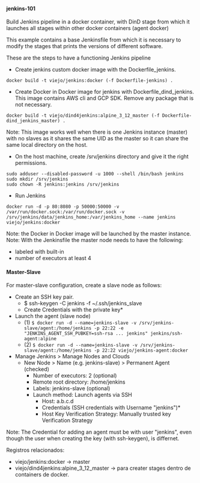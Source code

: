 #### jenkins-101

Build Jenkins pipeline in a docker container, with DinD stage from which it launches all stages within other docker containers (agent docker)

This example contains a base Jenkinsfile from which it is necessary to modify the stages that prints the versions of different software.

These are the steps to have a functioning Jenkins pipeline

+ Create jenkins custom docker image with the Dockerfile_jenkins.
```
docker build -t viejo/jenkins:docker (-f Dockerfile-jenkins) .

```

+ Create Docker in Docker image for jenkins with Dockerfile_dind_jenkins. This image contains AWS cli and GCP SDK. Remove any package that is not necessary.
```
docker build -t viejo/dind4jenkins:alpine_3_12_master (-f Dockerfile-dind_jenkins_master) .
```

Note: This image works well when there is one Jenkins instance (master) with no slaves as it shares the same UID as the master so it can share the same local directory on the host.

+ On the host machine, create /srv/jenkins directory and give it the right permissions.
```
sudo adduser --disabled-password -u 1000 --shell /bin/bash jenkins
sudo mkdir /srv/jenkins
sudo chown -R jenkins:jenkins /srv/jenkins
```

+ Run Jenkins
```
docker run -d -p 80:8080 -p 50000:50000 -v /var/run/docker.sock:/var/run/docker.sock -v /srv/jenkins/data/jenkins_home:/var/jenkins_home --name jenkins viejo/jenkins:docker
```

Note: the Docker in Docker image will be launched by the master instance.
Note: With the Jenkinsfile the master node needs to have the following:
+ labeled with built-in
+ number of executors at least 4

#### Master-Slave

For master-slave configuration, create a slave node as follows:
+ Create an SSH key pair.
  + $ ssh-keygen -C jenkins -f ~/.ssh/jenkins_slave
  + Create Credentials with the private key*
+ Launch the agent (slave node)
  + (1) ```$ docker run -d --name=jenkins-slave -v /srv/jenkins-slave/agent:/home/jenkins -p 22:22 -e "JENKINS_AGENT_SSH_PUBKEY=ssh-rsa ... jenkins" jenkins/ssh-agent:alpine```
  + (2) ```$ docker run -d --name=jenkins-slave -v /srv/jenkins-slave/agent:/home/jenkins -p 22:22 viejo/jenkins-agent:docker```
+ Manage Jenkins > Manage Nodes and Clouds
  + New Node > Name (e.g. jenkins-slave) > Permanent Agent (checked)
    + Number of executors: 2 (optional)
    + Remote root directory: /home/jenkins
    + Labels: jenkins-slave (optional)
    + Launch method: Launch agents via SSH
      + Host: a.b.c.d
      + Credentials (SSH credentials with Username "jenkins")*
      + Host Key Verification Strategy: Manually trusted key Verification Strategy

Note: The Credential for adding an agent must be with user "jenkins", even though the user when creating the key (with ssh-keygen), is differnet.

Registros relacionados:
  + viejo/jenkins:docker -> master
  + viejo/dind4jenkins:alpine_3_12_master -> para creater stages dentro de containers de docker.